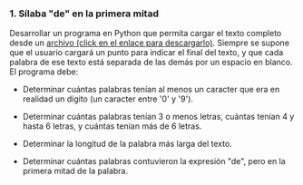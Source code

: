 ### 1. Sílaba "de" en la primera mitad

Desarrollar un programa en Python que permita cargar el texto completo desde un [archivo (click en el enlace para descargarlo)](texto.txt). Siempre se supone que el usuario cargará un punto para indicar el final del texto, y que cada palabra de ese texto está separada de las demás por un espacio en blanco. El programa debe:

* Determinar cuántas palabras tenían al menos un caracter que era en realidad un dígito (un caracter entre '0' y '9').

* Determinar cuántas palabras tenían 3 o menos letras, cuántas tenían 4 y hasta 6 letras, y cuántas tenían más de 6 letras.

* Determinar la longitud de la palabra más larga del texto.

* Determinar cuántas palabras contuvieron la expresión "de", pero en la primera mitad de la palabra.

